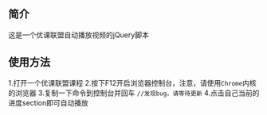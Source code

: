 ## 简介
这是一个优课联盟自动播放视频的jQuery脚本

## 使用方法
1.打开一个优课联盟课程
2.按下F12开启浏览器控制台，注意，请使用`Chrome`内核的浏览器
3.复制一下命令到控制台并回车
`//发现bug，请等待更新`
4.点击自己当前的进度section即可自动播放
